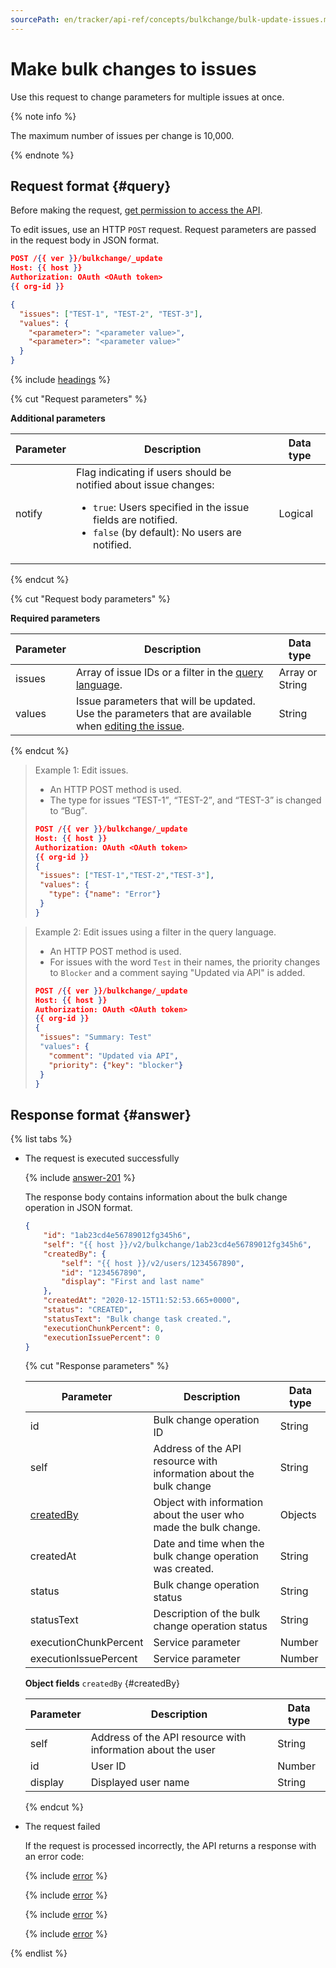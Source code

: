 ```yaml
---
sourcePath: en/tracker/api-ref/concepts/bulkchange/bulk-update-issues.md
---
```

# Make bulk changes to issues

Use this request to change parameters for multiple issues at once.

{% note info %}

The maximum number of issues per change is 10,000.

{% endnote %}

## Request format {#query}

Before making the request, [get permission to access the API](../access.md).

To edit issues, use an HTTP `POST` request. Request parameters are passed in the request body in JSON format.

```json
POST /{{ ver }}/bulkchange/_update
Host: {{ host }}
Authorization: OAuth <OAuth token>
{{ org-id }}

{
  "issues": ["TEST-1", "TEST-2", "TEST-3"],
  "values": {
    "<parameter>": "<parameter value>",
    "<parameter>": "<parameter value>"
  }
}
```

{% include [headings](../../../_includes/tracker/api/headings.md) %}

{% cut "Request parameters" %}

**Additional parameters**

| Parameter | Description | Data type |
| -------- | -------- | ---------- |
| notify | Flag indicating if users should be notified about issue changes:<ul><li>`true`: Users specified in the issue fields are notified.</li><li>`false` (by default): No users are notified.</li></ul> | Logical |

{% endcut %}

{% cut "Request body parameters" %}

**Required parameters**

| Parameter | Description | Data type |
| -------- | -------- | ---------- |
| issues | Array of issue IDs or a filter in the [query language](../../user/query-filter.md). | Array or String |
| values | Issue parameters that will be updated. Use the parameters that are available when [editing the issue](../issues/patch-issue.md#req-get-params). | String |

{% endcut %}

> Example 1: Edit issues.
>
>- An HTTP POST method is used.
>- The type for issues <q>TEST-1</q>, <q>TEST-2</q>, and <q>TEST-3</q> is changed to <q>Bug</q>.
>
>```json
>POST /{{ ver }}/bulkchange/_update
>Host: {{ host }}
>Authorization: OAuth <OAuth token>
>{{ org-id }}
>{
>  "issues": ["TEST-1","TEST-2","TEST-3"],
>  "values": {
>    "type": {"name": "Error"}
>  }
>}
> ```

> Example 2: Edit issues using a filter in the query language.
>
>- An HTTP POST method is used.
>- For issues with the word `Test` in their names, the priority changes to `Blocker` and a comment saying "Updated via API" is added.
>
>```json
>POST /{{ ver }}/bulkchange/_update
>Host: {{ host }}
>Authorization: OAuth <OAuth token>
>{{ org-id }}
>{
>  "issues": "Summary: Test"
>  "values": {
>    "comment": "Updated via API",
>    "priority": {"key": "blocker"}
>  }
>}
>```
## Response format {#answer}

{% list tabs %}

- The request is executed successfully

    {% include [answer-201](../../../_includes/tracker/api/answer-201.md) %}

    The response body contains information about the bulk change operation in JSON format.

    ```json
    {
        "id": "1ab23cd4e56789012fg345h6",
        "self": "{{ host }}/v2/bulkchange/1ab23cd4e56789012fg345h6",
        "createdBy": {
            "self": "{{ host }}/v2/users/1234567890",
            "id": "1234567890",
            "display": "First and last name"
        },
        "createdAt": "2020-12-15T11:52:53.665+0000",
        "status": "CREATED",
        "statusText": "Bulk change task created.",
        "executionChunkPercent": 0,
        "executionIssuePercent": 0
    }
    ```

    {% cut "Response parameters" %}

    | Parameter | Description | Data type |
    | -------- | -------- | ---------- |
    | id | Bulk change operation ID | String |
    | self | Address of the API resource with information about the bulk change | String |
    | [createdBy](#createdBy) | Object with information about the user who made the bulk change. | Objects |
    | createdAt | Date and time when the bulk change operation was created. | String |
    | status | Bulk change operation status | String |
    | statusText | Description of the bulk change operation status | String |
    | executionChunkPercent | Service parameter | Number |
    | executionIssuePercent | Service parameter | Number |

    **Object fields** `createdBy` {#createdBy}

    | Parameter | Description | Data type |
    | -------- | -------- | ---------- |
    | self | Address of the API resource with information about the user | String |
    | id | User ID | Number |
    | display | Displayed user name | String |

    {% endcut %}

- The request failed

    If the request is processed incorrectly, the API returns a response with an error code:

    {% include [error](../../../_includes/tracker/api/answer-error-400.md) %}

    {% include [error](../../../_includes/tracker/api/answer-error-401.md) %}

    {% include [error](../../../_includes/tracker/api/answer-error-403.md) %}

    {% include [error](../../../_includes/tracker/api/answer-error-422.md) %}

{% endlist %}
